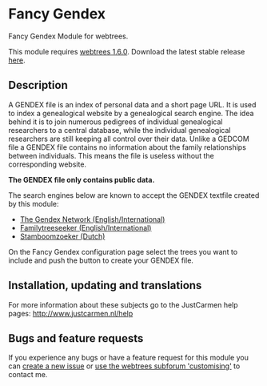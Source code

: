Fancy Gendex
====================

Fancy Gendex Module for webtrees.

This module requires [webtrees 1.6.0](https://github.com/fisharebest/webtrees). Download the latest stable release [here](https://github.com/JustCarmen/fancy_gendex/releases/tag/1.6.0.1).

Description
-----------
A GENDEX file is an index of personal data and a short page URL. It is used to index a genealogical website by a genealogical search engine. The idea behind it is to join numerous pedigrees of individual genealogical researchers to a central database, while the individual genealogical researchers are still keeping all control over their data. Unlike a GEDCOM file a GENDEX file contains no information about the family relationships between individuals. This means the file is useless without the corresponding website.

__The GENDEX file only contains public data.__

The search engines below are known to accept the GENDEX textfile created by this module:
* [The Gendex Network (English/International)](http://www.gendexnetwork.org)
* [Familytreeseeker (English/International)](http://www.familytreeseeker.com)
* [Stamboomzoeker (Dutch)](http:/www.stamboomzoeker.nl)

On the Fancy Gendex configuration page select the trees you want to include and push the button to create your GENDEX file.

Installation, updating and translations
---------------------------------------
For more information about these subjects go to the JustCarmen help pages: http://www.justcarmen.nl/help

Bugs and feature requests
-------------------------
If you experience any bugs or have a feature request for this module you can [create a new issue](https://github.com/JustCarmen/fancy_gendex/issues?state=open) or [use the webtrees subforum 'customising'](http://www.webtrees.net/index.php/en/forum/4-customising) to contact me.

